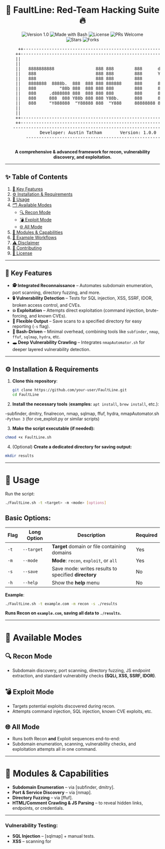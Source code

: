 <h1 align="center">🚀 FaultLine: Red-Team Hacking Suite 🔥</h1>

<p align="center">
  <img src="https://img.shields.io/badge/Version-1.0-blue.svg" alt="Version 1.0">
  <img src="https://img.shields.io/badge/Made%20with-Bash-success.svg" alt="Made with Bash">
  <img src="https://img.shields.io/badge/License-Choose%20a%20license-orange.svg" alt="License">
  <img src="https://img.shields.io/badge/PRs-Welcome-brightgreen.svg" alt="PRs Welcome">
  <br>
  <img src="https://img.shields.io/github/stars/your-username/FaultLine?style=social" alt="Stars">
  <img src="https://img.shields.io/github/forks/your-username/FaultLine?style=social" alt="Forks">
</p>

<div align="center">
  
  <pre>
     ++----------------------------------------------------------------------------------++
    ++----------------------------------------------------------------------------------++
    ||                                                                                  ||
    ||                                                                                  ||
    ||   8888888888                888 888        888      d8b                   888    ||
    ||   888                       888 888        888      Y8P                   888    ||
    ||   888                       888 888        888                            888    ||
    ||   8888888  8888b.  888  888 888 888888     888      888 88888b.   .d88b.  888    ||
    ||   888         "88b 888  888 888 888        888      888 888 "88b d8P  Y8b 888    ||
    ||   888     .d888888 888  888 888 888        888      888 888  888 88888888 Y8P    ||
    ||   888     888  888 Y88b 888 888 Y88b.      888      888 888  888 Y8b.      "     ||
    ||   888     "Y888888  "Y88888 888  "Y888     88888888 888 888  888  "Y8888  888    ||
    ||                                                                                  ||
    ||                                                                                  ||
    ++----------------------------------------------------------------------------------++
    ++----------------------------------------------------------------------------------++
   ------------------------------------------------------------
            Developer: Austin Tatham       Version: 1.0.0
        ------------------------------------------------------------
  </pre>
  
  <strong>A comprehensive & advanced framework for recon, vulnerability discovery, and exploitation.</strong>

</div>

---

## ✨ Table of Contents

1. [🔑 Key Features](#-key-features)
2. [⚙️ Installation & Requirements](#️-installation--requirements)
3. [🚀 Usage](#-usage)
4. [🗂 Available Modes](#-available-modes)
   - [🔍 Recon Mode](#recon-mode)
   - [💣 Exploit Mode](#exploit-mode)
   - [🌐 All Mode](#all-mode)
5. [🔧 Modules & Capabilities](#-modules--capabilities)
6. [🎯 Example Workflows](#-example-workflows)
7. [⚠️ Disclaimer](#️-disclaimer)
8. [🤝 Contributing](#-contributing)
9. [📜 License](#-license)

---

## 🔑 Key Features

- **🕵️ Integrated Reconnaissance** – Automates subdomain enumeration, port scanning, directory fuzzing, and more.
- **🔒 Vulnerability Detection** – Tests for SQL injection, XSS, SSRF, IDOR, broken access control, and CVEs.
- **💥 Exploitation** – Attempts direct exploitation (command injection, brute-forcing, and known CVEs).
- **📁 Flexible Output** – Save scans to a specified directory for easy reporting (`-s` flag).
- **🐚 Bash-Driven** – Minimal overhead, combining tools like `subfinder`, `nmap`, `ffuf`, `sqlmap`, `hydra`, etc.
- **🕳️ Deep Vulnerability Crawling** – Integrates `nmapAutomator.sh` for deeper layered vulnerability detection.

---

## ⚙️ Installation & Requirements

1. **Clone this repository**:
   ```bash
   git clone https://github.com/your-user/FaultLine.git
   cd FaultLine

2. **Install the necessary tools** (**examples:** `apt install`, `brew install`, etc.):

  -subfinder, dmitry, finalrecon, nmap, sqlmap, ffuf, hydra, nmapAutomator.sh  
  -`Python 3` (for cve_exploit.py or similar scripts)

3. **Make the script executable (if needed):**

  ```bash
  chmod +x FaultLine.sh
  ```
4. (Optional) **Create a dedicated directory for saving output:**

  ```bash
  mkdir results
  ```
-------
 # 🚀 Usage
Run the script:
```bash
./FaultLine.sh -t <target> -m <mode> [options]
```
## **Basic Options:**  

| Flag | Long Option   | Description                                              | Required |
|------|--------------|---------------------------------------------------------|----------|
| `-t` | `--target`   | **Target** domain or file containing domains            | Yes      |
| `-m` | `--mode`     | **Mode**: `recon`, `exploit`, or `all`                  | Yes      |
| `-s` | `--save`     | Save mode: writes results to specified **directory**    | No       |
| `-h` | `--help`     | Show the **help** menu                                  | No       |

**Example**:  
```bash
./FaultLine.sh -t example.com -m recon -s ./results
```

<strong>Runs Recon on `example.com`, saving all data to `./results`.</strong>

---

# 📂 **Available Modes**  

## 🔍 Recon Mode
- Subdomain discovery, port scanning, directory fuzzing, JS endpoint extraction, and standard vulnerability checks **(SQLi, XSS, SSRF, IDOR)**.
## 💣 Exploit Mode
- Targets potential exploits discovered during recon.
- Attempts command injection, SQL injection, known CVE exploits, etc.
## 🌐 All Mode
- Runs both Recon **and** Exploit sequences end-to-end:
- Subdomain enumeration, scanning, vulnerability checks, and exploitation attempts all in one command.

---

# **🔧 Modules & Capabilities**
- **Subdomain Enumeration** – via [subfinder, dmitry].
- **Port & Service Discovery** – via [nmap].
- **Directory Fuzzing** – via [ffuf].
- **HTML/Comment Crawling & JS Parsing** – to reveal hidden links, endpoints, or credentials.
---
### **Vulnerability Testing:**
- **SQL Injection** – [sqlmap] + manual tests.
- **XSS** – scanning for **<script>** tags, reflection points.
- **SSRF** – parameter-based checks to internal endpoints.
- **IDOR / Broken Access Control** – checks for direct object references or missing ACLs.
- **Deep Vuln Scan** – using `nmapAutomator.sh -t Vulns.`
### **Exploitation:**
- **Command Injection** – tests with injected whoami, etc.
- **SSH Brute Force** – via [hydra].
- **Known CVE Exploits** – run `cve_exploit.py` or similar scripts.
- **Privilege Escalation Checks** – scanning for **admin endpoints**, **403 bypass**, etc.
### **Output Management:**
- `-s <dir>` – saves all logs and data to a chosen directory.
- **DEBUG=1 – set in script for verbose, debug-level logging.

---
### ⚠️ Disclaimer
  This project is for research, and educational purposes only.  
  Always ensure you have explicit permission before testing or attacking any systems.
  No liability is assumed by the author for misuse or damage caused by this software.  
    This _tool_ is only meant to demonstrate what a would be hacker would maybe use.  
    Use according to the law.
---
 I'm mainly focused on automating **_manual_ enumeration and exploitation**.  
 Currently this tool automates a bunch of tasks, but my goal is to make FaultLine think and behave/respond more like a human hacker rather than just running tools and spitting out results.  
 
 In other words, my focus is on expanding the manual side of the code.
So that when using this _tool_, you get more than just another mediocore scan with cluttered results that never lead to any type of result. 

Instead of just listing outputs, it should actually analyze what it finds and adapt—like if it discovers a certain tech stack.   
  It should immediately check for vulnerabilities related to it. If it finds an exposed API key, 
  it shouldn’t just save it to a file; it should actually try using it against the API and see what it can access.  
  
---------------------
# **I want FaultLine to act like a real pentester would:**  

   **1. Thoroughly map the attack surface, treating every little detail as a potential lead.**
  
   **2. Use recon data for smart exploitation, like chaining an exposed admin panel with a weak password into full access.**
  
   **3. Combine manual methods and automation to go deep and find things most automated tools would miss.**

---
## As of right now it's a multi-tool automater with some unique aspects that go along with them.  
-------  

## **Some** of the _"unique"_ aspects that I intend to implement,(some already have been).  

 ### **Manual API Testing**
  - Parse JavaScript files for API endpoints & secrets  
  - Send crafted API requests to test for IDOR, rate-limit bypass, etc.  

 ### **Fuzzing Based on Findings**  
  - Adjust wordlists based on discovered tech  
  - Focus on paths likely to contain juicy info (e.g., `/admin`, `/wp-json/`)  

 ### **Using Recon Data to Guide Attacks**
  - Extract leaked credentials, API keys, or tokens  
  - Test against discovered endpoints in real-time  
---
## **Exploitation Phase**

**Using What’s Found to Gain More Access**
  - Test SQL injection manually with crafted payloads  
  - Try XSS payloads across multiple contexts (reflected, stored, DOM)  
**Chaining Vulnerabilities**
  - **Example**: CORS misconfiguration + API Key Leakage → Full Account Takeover  
**Privilege Escalation**  
  - Switch cookies, headers, and user roles to escalate access  
  - Look for IDOR vulnerabilities in APIs
---
## Examples ##

### **Testing Authentication Bypass Without Tools**
  ``` bash
  curl -X POST "https://target.com/login" -d "username=admin'--&password="
  ```
  Instead of simply running `Hydra`, the script should recognize authentication weaknesses (e.g., SQL injection in login forms) and attempt them dynamically.

### **Manually Exploiting Open Directories**
``` bash
curl -s https://target.com/.git/config
```
  If directory listing is enabled, the tool should recognize this and automatically attempt to retrieve sensitive files (e.g., .git, .env, backup.sql).

### **Adaptive URL Fuzzing**

```bash
  for endpoint in "admin" "backup" "hidden" "old"; do
      curl -s -o /dev/null -w "%{http_code}" "https://target.com/$endpoint"
  done
```
Rather than blindly fuzzing, the tool should prioritize directories based on prior reconnaissance (e.g., tech stack hints, known CMS structures).

### **Checking for Misconfigured APIs**

``` bash
curl -s -H "Authorization: Bearer invalidtoken" "https://api.target.com/v1/users"
```
If an API responds with **"Invalid Token"** instead of **"Unauthorized"**, the script should recognize it as a potential IDOR or broken access control vulnerability.

The end goal is to make it not just another automated tool but one that actually learns, makes smart decisions, and finds bugs others won’t.
---
### 🤝 Contributing  
Fork this repo.  
- **Create a new branch:** git checkout -b feature/awesome-improvement.  
- **Commit your changes:** git commit -m 'Add a cool feature'.  
- **Push to your branch:** git push origin feature/awesome-improvement.  
- **Submit a Pull Request.**
---
  - **I'm far from a _seasoned_ hacker or an _experienced_ programmer.**
  - **Any contribution of any form, even if only words are appreciated.**  
---
# **🎯 Example Workflows**  

## - **Full Recon & Exploit:**

  ```bash
  ./FaultLine.sh -t target-example.com -m all -s output_results
  ```
  - **Performs subdomain enumeration, scanning, vuln detection, exploitation attempts – saves it all.
---  
  ## - **Recon Only:**
  
  ```bash
  ./FaultLine.sh -t target-example.com -m recon
  ```
  - **Gathers host intelligence, subdomains, open ports, and basic vulnerability insights.
---
  ## - **Focused Exploitation:**
  
  ```bash
  ./FaultLine.sh -t target-example.com -m exploit -s exploited_results
  ```
  - **Skips the broad recon steps and directly tries exploit modules, logging to exploited_results.
---
📜 License

mathematica
Copy
Edit
[Your License Text Here]
Happy hacking and stay authorized! Use responsibly to secure and strengthen systems, not harm them.

1. **Clone this repository**:
   ```bash
   git clone https://github.com/your-username/FaultLine.git
   cd FaultLine
